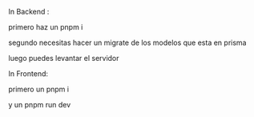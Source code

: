 In Backend :

  primero haz un pnpm i
  
  segundo necesitas hacer un migrate de los modelos que esta en prisma
  
  luego puedes levantar el servidor

In Frontend:

  primero un pnpm i 

  
  y un pnpm run dev
